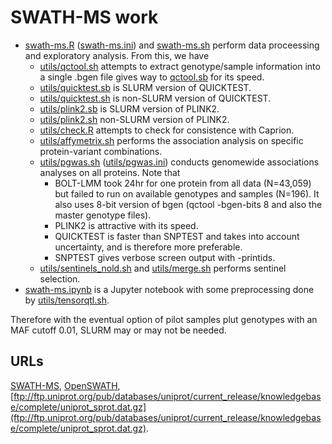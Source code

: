 # SWATH-MS work

* [swath-ms.R](swath-ms.R) ([swath-ms.ini](swath-ms.ini)) and [swath-ms.sh](swath-ms.sh) perform data proceessing and exploratory analysis. From this, we have
  * [utils/qctool.sh](utils/qctool.sh) attempts to extract genotype/sample information into a single .bgen file gives way to [qctool.sb](utils/qctool.sb) for its speed.
  * [utils/quicktest.sb](utils/quicktest.sb) is SLURM version of QUICKTEST.
  * [utils/quicktest.sh](utils/quicktest.sh) is non-SLURM version of QUICKTEST.
  * [utils/plink2.sb](utils/plink2.sb) is SLURM version of PLINK2.
  * [utils/plink2.sh](utils/plink2.sh) non-SLURM version of PLINK2.
  * [utils/check.R](utils/check.R) attempts to check for consistence with Caprion.
  * [utils/affymetrix.sh](utils/affymetrix.sh) performs the association analysis on specific protein-variant combinations.
  * [utils/pgwas.sh](utils/pgwas.sh) ([utils/pgwas.ini](utils/pgwas.ini)) conducts genomewide associations analyses on all proteins. Note that
    * BOLT-LMM took 24hr for one protein from all data (N=43,059) but failed to run on available genotypes and samples (N=196). It also uses 8-bit version of bgen (qctool -bgen-bits 8 and also the master genotype files).
    * PLINK2 is attractive with its speed.
    * QUICKTEST is faster than SNPTEST and takes into account uncertainty, and is therefore more preferable.
    * SNPTEST gives verbose screen output with -printids.
  * [utils/sentinels_nold.sh](utils/sentinels_nold.sh) and [utils/merge.sh](utils/merge.sh) performs sentinel selection.
* [swath-ms.ipynb](swath-ms.ipynb) is a Jupyter notebook with some preprocessing done by [utils/tensorqtl.sh](utils/tensorqtl.sh).

Therefore with the eventual option of pilot samples plut genotypes with an MAF cutoff 0.01, SLURM may or may not be needed.

## URLs

[SWATH-MS](https://imsb.ethz.ch/research/aebersold/research/swath-ms.html),
[OpenSWATH](http://openswath.org/en/latest/),
[ftp://ftp.uniprot.org/pub/databases/uniprot/current_release/knowledgebase/complete/uniprot_sprot.dat.gz](ftp://ftp.uniprot.org/pub/databases/uniprot/current_release/knowledgebase/complete/uniprot_sprot.dat.gz).
